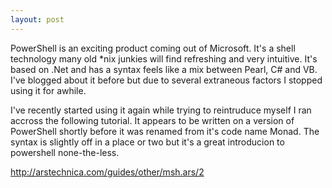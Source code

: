 ```yaml
---
layout: post
---
```

PowerShell is an exciting product coming out of Microsoft.  It's a shell
technology many old *nix junkies will find refreshing and very intuitive.
It's based on .Net and has a syntax feels like a mix between Pearl, C# and VB.
I've blogged about it before but due to several extraneous factors I stopped
using it for awhile.

I've recently started using it again while trying to reintruduce myself I ran
accross the following tutorial.  It appears to be written on a version of
PowerShell shortly before it was renamed from it's code name Monad.  The
syntax is slightly off in a place or two but it's a great introducion to
powershell none-the-less.

<http://arstechnica.com/guides/other/msh.ars/2>



